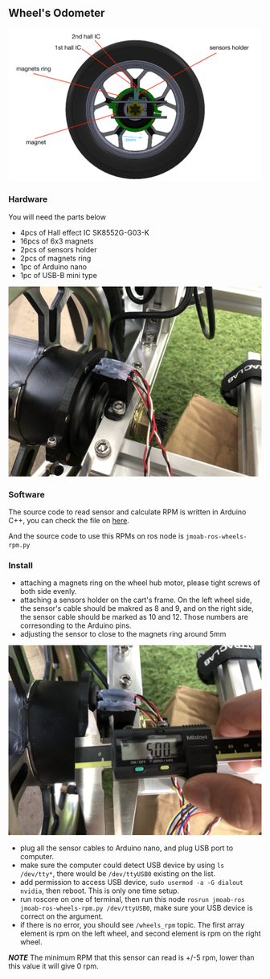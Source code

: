 ## Wheel's Odometer

![](../images/hall_wheels.png)

### Hardware

You will need the parts below

- 4pcs of Hall effect IC SK8552G-G03-K 
- 16pcs of 6x3 magnets
- 2pcs of sensors holder
- 2pcs of magnets ring
- 1pc of Arduino nano
- 1pc of USB-B mini type

![](../images/actual_sensor.jpeg)

### Software

The source code to read sensor and calculate RPM is written in Arduino C++, you can check the file on [here](../arduino/hall_odom_2wheels_PCINT/hall_odom_2wheels_PCINT.ino).

And the source code to use this RPMs on ros node is `jmoab-ros-wheels-rpm.py`


### Install

- attaching a magnets ring on the wheel hub motor, please tight screws of both side evenly.
- attaching a sensors holder on the cart's frame. On the left wheel side, the sensor's cable should be makred as 8 and 9, and on the right side, the sensor cable should be marked as 10 and 12. Those numbers are corresonding to the Arduino pins.
- adjusting the sensor to close to the magnets ring around 5mm

![](../images/adjusting_sensor.jpeg)

- plug all the sensor cables to Arduino nano, and plug USB port to computer.
- make sure the computer could detect USB device by using `ls /dev/tty*`, there would be `/dev/ttyUSB0` existing on the list.
- add permission to access USB device, `sudo usermod -a -G dialout nvidia`, then reboot. This is only one time setup.
- run roscore on one of terminal, then run this node `rosrun jmoab-ros jmoab-ros-wheels-rpm.py /dev/ttyUSB0`, make sure your USB device is correct on the argument.
- if there is no error, you should see `/wheels_rpm` topic. The first array element is rpm on the left wheel, and second element is rpm on the right wheel.


***NOTE***
The minimum RPM that this sensor can read is +/-5 rpm, lower than this value it will give 0 rpm.
